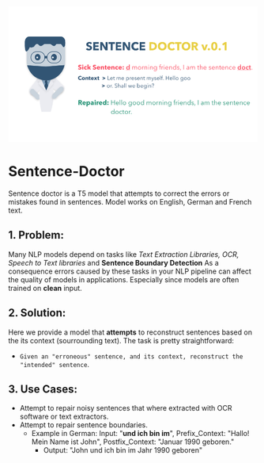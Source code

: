 ![avatar](sent-banner.png)

# Sentence-Doctor
Sentence doctor is a T5 model that attempts to correct the errors or mistakes found in sentences. Model works on English, German and French text.

## 1. Problem:
Many NLP models depend on tasks like *Text Extraction Libraries, OCR, Speech to Text libraries* and **Sentence Boundary Detection**
As a consequence errors caused by these tasks in your NLP pipeline can affect the quality of models in applications. Especially since models are often trained on **clean** input.

## 2. Solution:
Here we provide a model that **attempts** to reconstruct sentences based on the its context (sourrounding text). The task is pretty straightforward:
* `Given an "erroneous" sentence, and its context, reconstruct the "intended" sentence`.

## 3. Use Cases:
* Attempt to repair noisy sentences that where extracted with OCR software or text extractors.
* Attempt to repair sentence boundaries.
  * Example in German: Input: "**und ich bin im**", Prefix_Context: "Hallo! Mein Name ist John", Postfix_Context: "Januar 1990 geboren."
    * Output: "John und ich bin im Jahr 1990 geboren"



